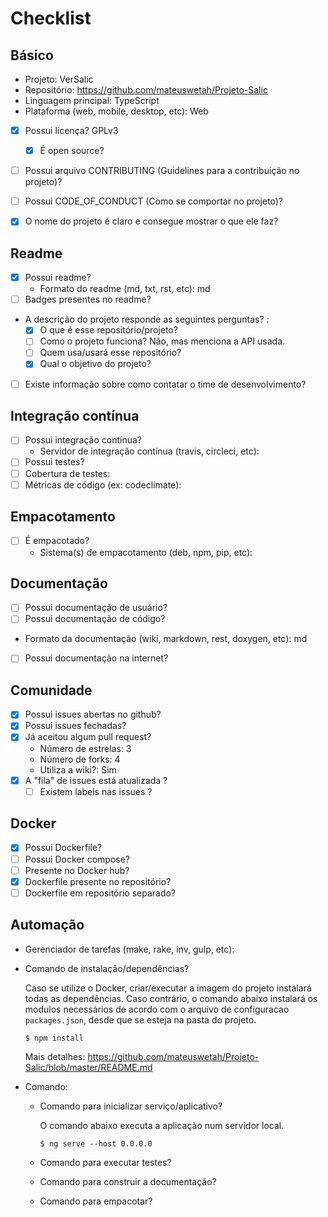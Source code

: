 # Checklist

## Básico
- Projeto: VerSalic
- Repositório: https://github.com/mateuswetah/Projeto-Salic
- Linguagem principal:  TypeScript
- Plataforma (web, mobile, desktop, etc): Web

- [x] Possui licença? GPLv3
  - [x] É open source?

- [ ] Possui arquivo CONTRIBUTING (Guidelines para a contribuição no projeto)?
- [ ] Possui CODE_OF_CONDUCT (Como se comportar no projeto)?
- [x] O nome do projeto é claro e consegue mostrar o que ele faz?


## Readme
- [x] Possui readme?
  - Formato do readme (md, txt, rst, etc): md
- [ ] Badges presentes no readme?
- A descrição do projeto responde as seguintes perguntas? :
  - [x] O que é esse repositório/projeto?
  - [ ] Como o projeto funciona? Não, mas menciona a API usada.
  - [ ] Quem usa/usará esse repositório?
  - [x] Qual o objetivo do projeto?
- [ ] Existe informação sobre como contatar o time de desenvolvimento?



## Integração contínua
- [ ] Possui integração contínua?
    - Servidor de integração contínua (travis, circleci, etc):
- [ ] Possui testes?
- [ ] Cobertura de testes:
- [ ] Métricas de código (ex: codeclimate):

## Empacotamento
- [ ] É empacotado?
  - Sistema(s) de empacotamento (deb, npm, pip, etc):

## Documentação
- [ ] Possui documentação de usuário?
- [ ] Possui documentação de código?
- Formato da documentação (wiki, markdown, rest, doxygen, etc): md
- [ ] Possui documentação na internet?

## Comunidade
- [x] Possui issues abertas no github?
- [x] Possui issues fechadas?
- [x] Já aceitou algum pull request?
  - Número de estrelas: 3
  - Número de forks: 4
  - Utiliza a wiki?: Sim
- [x] A "fila" de issues está atualizada ?
  - [ ] Existem labels nas issues ?

## Docker
- [x] Possui Dockerfile?
- [ ] Possui Docker compose?
- [ ] Presente no Docker hub?
- [x] Dockerfile presente no repositório?
- [ ] Dockerfile em repositório separado?

## Automação
- Gerenciador de tarefas (make, rake, inv, gulp, etc):
- Comando de instalação/dependências?

    Caso se utilize o Docker, criar/executar a imagem do projeto instalará todas as dependências. Caso contrário, o comando abaixo instalará os modulos necessários de acordo com o arquivo de configuracao `packages.json`, desde que se esteja na pasta do projeto.
    ```
    $ npm install
    ```

    Mais detalhes: https://github.com/mateuswetah/Projeto-Salic/blob/master/README.md

- Comando:
  - Comando para inicializar serviço/aplicativo?

    O comando abaixo executa a aplicação num servidor local.
    ```
    $ ng serve --host 0.0.0.0
    ``` 

  - Comando para executar testes?
  - Comando para construir a documentação?
  - Comando para empacotar?
